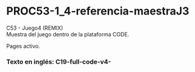 # PROC53-1_4-referencia-maestraJ3
C53 - Juego4 (REMIX)  
Muestra del juego dentro de la plataforma CODE.  
  
Pages activo.  
  
### Texto en inglés: C19-full-code-v4-

